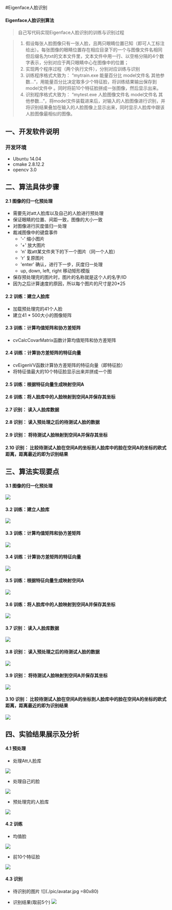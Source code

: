 #Eigenface人脸识别

#### Eigenface人脸识别算法

> 自己写代码实现Eigenface人脸识别的训练与识别过程

> 1. 假设每张人脸图像只有一张人脸，且两只眼睛位置已知（即可人工标注给出）。每张图像的眼睛位置存在相应目录下的一个与图像文件名相同但后缀名为txt的文本文件里，文本文件中用一行、以空格分隔的4个数字表示，分别对应于两只眼睛中心在图像中的位置；> 2. 实现两个程序过程（两个执行文件），分别对应训练与识别> 3. 训练程序格式大致为： “mytrain.exe 能量百分比 model文件名 其他参数…”，用能量百分比决定取多少个特征脸，将训练结果输出保存到model文件中 。同时将前10个特征脸拼成一张图像，然后显示出来。> 4. 识别程序格式大致为： “mytest.exe 人脸图像文件名 model文件名 其他参数…”，将model文件装载进来后，对输入的人脸图像进行识别，并将识别结果叠加在输入的人脸图像上显示出来，同时显示人脸库中跟该人脸图像最相似的图像。

## 一、开发软件说明
### 开发环境
- Ubuntu 14.04
- cmake 2.8.12.2
- opencv 3.0

## 二、算法具体步骤
#### 2.1 图像的归一化预处理
- 需要先对att人脸库以及自己的人脸进行预处理
- 保证眼睛的位置、间距一致，图像的大小一致
- 对图像进行灰度值归一处理
- 裁减图像中的键盘事件
	- '-' 缩小图片
	- '+' 放大图片
	- 'n' 取att某文件夹下的下一个图片（同一个人脸）
	- 'r' 复原图片
	- 'enter' 确认，进行下一步，灰度归一处理
	- up, down, left, right 移动矩形模版
- 保存预处理完的图片时，图片的名称就是这个人的名字/ID
- 因为之后计算速度的原因，所以每个图片的尺寸是20*25

#### 2.2 训练：建立人脸库
- 加载预处理完的41个人脸
- 建立41 * 500大小的图像矩阵
	
#### 2.3 训练：计算均值矩阵和协方差矩阵
- cvCalcCovarMatrix函数计算均值矩阵和协方差矩阵

#### 2.4 训练：计算协方差矩阵的特征向量
- cvEigenVV函数计算协方差矩阵的特征向量（即特征脸）
- 将特征值最大的10个特征脸显示出来并拼成一个图

#### 2.5 训练：根据特征向量生成映射空间A

#### 2.6 训练：将人脸库中的人脸映射到空间A并保存其坐标

#### 2.7 识别： 读入人脸库数据

#### 2.8 识别： 读入预处理之后的待测试人脸的数据

#### 2.9 识别： 将待测试人脸映射到空间A并保存其坐标

#### 2.10 识别： 比较待测试人脸在空间A的坐标到人脸库中的脸在空间A的坐标的欧式距离，距离最近的即为识别结果


## 三、算法实现要点
#### 3.1 图像的归一化预处理

![](./pic/31.tiff)

#### 3.2 训练：建立人脸库

![](./pic/32.tiff)
	
#### 3.3 训练：计算均值矩阵和协方差矩阵

![](./pic/33.tiff)

#### 3.4 训练：计算协方差矩阵的特征向量

![](./pic/34.tiff)

#### 3.5 训练：根据特征向量生成映射空间A

![](./pic/35.tiff)

#### 3.6 训练：将人脸库中的人脸映射到空间A并保存其坐标

![](./pic/36.tiff)

#### 3.7 识别： 读入人脸库数据

![](./pic/37.tiff)

#### 3.8 识别： 读入预处理之后的待测试人脸的数据

![](./pic/38.tiff)

#### 3.9 识别： 将待测试人脸映射到空间A并保存其坐标

![](./pic/39.tiff)

#### 3.10 识别： 比较待测试人脸在空间A的坐标到人脸库中的脸在空间A的坐标的欧式距离，距离最近的即为识别结果

![](./pic/310.tiff)

## 四、实验结果展示及分析
#### 4.1 预处理
- 处理Att人脸库

![](./pic/pre1.tiff)

- 处理自己的脸

![](./pic/pre2.tiff)

- 预处理完的人脸库

![](./pic/pre3.tiff)

#### 4.2 训练

- 均值脸

![](./pic/mean.jpg)

- 前10个特征脸

![](./pic/dstimg.jpg)

#### 4.3 识别
- 待识别的图片
![](./pic/avatar.jpg =80x80)

- 识别结果(取前5个)
![](./pic/result.tiff)
